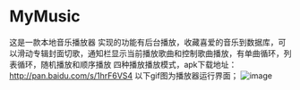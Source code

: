 # MyMusic
这是一款本地音乐播放器
  实现的功能有后台播放，收藏喜爱的音乐到数据库，可以滑动专辑封面切歌，通知栏显示当前播放歌曲和控制歌曲播放，有单曲循环，列表循环，随机播放和顺序播放
  四种播放播放模式，apk下载地址：http://pan.baidu.com/s/1hrF6VS4
  以下gif图为播放器运行界面；
![image](https://github.com/wuyanhong3/ProjectPhoto/blob/master/image/music.gif)   
